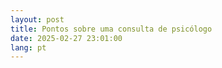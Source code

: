 ```yaml
---
layout: post
title: Pontos sobre uma consulta de psicólogo
date: 2025-02-27 23:01:00
lang: pt
---
```

